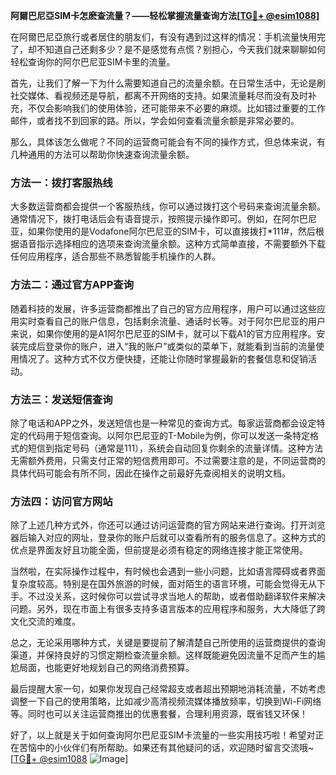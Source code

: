 **阿爾巴尼亞SIM卡怎麽查流量？——轻松掌握流量查询方法[[TG💪+ @esim1088](https://t.me/s/esim1088)]**

在阿爾巴尼亞旅行或者居住的朋友们，有没有遇到过这样的情况：手机流量快用完了，却不知道自己还剩多少？是不是感觉有点慌？别担心，今天我们就来聊聊如何轻松查询你的阿尔巴尼亚SIM卡里的流量。

首先，让我们了解一下为什么需要知道自己的流量余额。在日常生活中，无论是刷社交媒体、看视频还是导航，都离不开网络的支持。如果流量耗尽而没有及时补充，不仅会影响我们的使用体验，还可能带来不必要的麻烦。比如错过重要的工作邮件，或者找不到回家的路。所以，学会如何查看流量余额是非常必要的。

那么，具体该怎么做呢？不同的运营商可能会有不同的操作方式，但总体来说，有几种通用的方法可以帮助你快速查询流量余额。

### 方法一：拨打客服热线

大多数运营商都会提供一个客服热线，你可以通过拨打这个号码来查询流量余额。通常情况下，拨打电话后会有语音提示，按照提示操作即可。例如，在阿尔巴尼亚，如果你使用的是Vodafone阿尔巴尼亚的SIM卡，可以直接拨打*111#，然后根据语音指示选择相应的选项来查询流量余额。这种方式简单直接，不需要额外下载任何应用程序，适合那些不熟悉智能手机操作的人群。

### 方法二：通过官方APP查询

随着科技的发展，许多运营商都推出了自己的官方应用程序，用户可以通过这些应用实时查看自己的账户信息，包括剩余流量、通话时长等。对于阿尔巴尼亚的用户来说，如果你使用的是A1阿尔巴尼亚的SIM卡，就可以下载A1的官方应用程序。安装完成后登录你的账户，进入“我的账户”或类似的菜单下，就能看到当前的流量使用情况了。这种方式不仅方便快捷，还能让你随时掌握最新的套餐信息和促销活动。

### 方法三：发送短信查询

除了电话和APP之外，发送短信也是一种常见的查询方式。每家运营商都会设定特定的代码用于短信查询。以阿尔巴尼亚的T-Mobile为例，你可以发送一条特定格式的短信到指定号码（通常是111），系统会自动回复你剩余的流量详情。这种方法无需额外费用，只需支付正常的短信费用即可。不过需要注意的是，不同运营商的具体代码可能会有所不同，因此在操作之前最好先查阅相关的说明文档。

### 方法四：访问官方网站

除了上述几种方式外，你还可以通过访问运营商的官方网站来进行查询。打开浏览器后输入对应的网址，登录你的账户后就可以查看所有的服务信息了。这种方式的优点是界面友好且功能全面，但前提是必须有稳定的网络连接才能正常使用。

当然啦，在实际操作过程中，有时候也会遇到一些小问题，比如语言障碍或者界面复杂度较高。特别是在国外旅游的时候，面对陌生的语言环境，可能会觉得无从下手。不过没关系，这时候你可以尝试寻求当地人的帮助，或者借助翻译软件来解决问题。另外，现在市面上有很多支持多语言版本的应用程序和服务，大大降低了跨文化交流的难度。

总之，无论采用哪种方式，关键是要提前了解清楚自己所使用的运营商提供的查询渠道，并保持良好的习惯定期检查流量余额。这样既能避免因流量不足而产生的尴尬局面，也能更好地规划自己的网络消费预算。

最后提醒大家一句，如果你发现自己经常超支或者超出预期地消耗流量，不妨考虑调整一下自己的使用策略，比如减少高清视频流媒体播放频率，切换到Wi-Fi网络等。同时也可以关注运营商推出的优惠套餐，合理利用资源，既省钱又环保！

好了，以上就是关于如何查询阿尔巴尼亚SIM卡流量的一些实用技巧啦！希望对正在苦恼中的小伙伴们有所帮助。如果还有其他疑问的话，欢迎随时留言交流哦~ [[TG💪+ @esim1088](https://t.me/s/esim1088) ![Image](https://i.postimg.cc/4NQfJmqS/Snipaste-2025-05-13-00-14-12.png)]